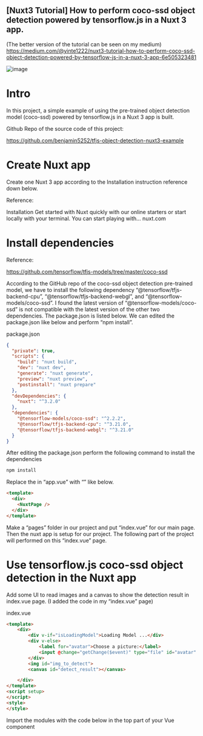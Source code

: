 ## [Nuxt3 Tutorial] How to perform coco-ssd object detection powered by tensorflow.js in a Nuxt 3 app.
(The better version of the tutorial can be seen on my medium)
https://medium.com/@yinte1222/nuxt3-tutorial-how-to-perform-coco-ssd-object-detection-powered-by-tensorflow-js-in-a-nuxt-3-app-6e505323481

![image](https://user-images.githubusercontent.com/31298786/221101906-e52d7758-1500-42e4-b2ff-4b8052471d33.png)
# Intro
In this project, a simple example of using the pre-trained object detection model (coco-ssd) powered by tensorflow.js in a Nuxt 3 app is built.

Github Repo of the source code of this project:

https://github.com/benjamin5252/tfjs-object-detection-nuxt3-example

# Create Nuxt app
Create one Nuxt 3 app according to the Installation instruction reference down below.

Reference:

Installation
Get started with Nuxt quickly with our online starters or start locally with your terminal. You can start playing with…
nuxt.com

# Install dependencies
Reference:

https://github.com/tensorflow/tfjs-models/tree/master/coco-ssd

According to the GitHub repo of the coco-ssd object detection pre-trained model, we have to install the following dependency “@tensorflow/tfjs-backend-cpu”, “@tensorflow/tfjs-backend-webgl”, and “@tensorflow-models/coco-ssd”. I found the latest version of “@tensorflow-models/coco-ssd” is not compatible with the latest version of the other two dependencies. The package.json is listed below. We can edited the package.json like below and perform “npm install”.

package.json
```json
{
  "private": true,
  "scripts": {
    "build": "nuxt build",
    "dev": "nuxt dev",
    "generate": "nuxt generate",
    "preview": "nuxt preview",
    "postinstall": "nuxt prepare"
  },
  "devDependencies": {
    "nuxt": "^3.2.0"
  },
  "dependencies": {
    "@tensorflow-models/coco-ssd": "^2.2.2",
    "@tensorflow/tfjs-backend-cpu": "^3.21.0",
    "@tensorflow/tfjs-backend-webgl": "^3.21.0"
  }
}
```
After editing the package.json perform the following command to install the dependencies
```bash
npm install
```
Replace the <NuxtWelcome /> in “app.vue” with “<NuxtPage />” like below.
```html
<template>
  <div>
    <NuxtPage />
  </div>
</template>
```
Make a “pages” folder in our project and put “index.vue” for our main page. Then the nuxt app is setup for our project. The following part of the project will performed on this “index.vue” page.


# Use tensorflow.js coco-ssd object detection in the Nuxt app
Add some UI to read images and a canvas to show the detection result in index.vue page. (I added the code in my “index.vue” page)

index.vue

```html
<template>
    <div>
        <div v-if="isLoadingModel">Loading Model ...</div>
        <div v-else>
            <label for="avatar">Choose a picture:</label>
            <input @change="getChange($event)" type="file" id="avatar" name="avatar" accept="image/*">
        </div>
        <img id="img_to_detect">
        <canvas id="detect_result"></canvas>

    </div>
</template>
<script setup>
</script>
<style>
</style>
```
Import the modules with the code below in the top part of your Vue component <script setup> section.

```html
<template>
    <div>
        <div v-if="isLoadingModel">Loading Model ...</div>
        <div v-else>
            <label for="avatar">Choose a picture:</label>
            <input @change="getChange($event)" type="file" id="avatar" name="avatar" accept="image/*">
        </div>
        <img id="img_to_detect">
        <canvas id="detect_result"></canvas>

    </div>
</template>
<script setup>
  // import modules for object detection
  import '@tensorflow/tfjs-backend-cpu'
  import '@tensorflow/tfjs-backend-webgl'
  import * as cocoSsd from '@tensorflow-models/coco-ssd'

</script>
<style>
</style>
```
Create some variables for page interaction and data store.
```html
<template>
    <div>
        <div v-if="isLoadingModel">Loading Model ...</div>
        <div v-else>
            <label for="avatar">Choose a picture:</label>
            <input @change="getChange($event)" type="file" id="avatar" name="avatar" accept="image/*">
        </div>
        <img id="img_to_detect">
        <canvas id="detect_result"></canvas>

    </div>
</template>
<script setup>
  // import modules for object detection
  import '@tensorflow/tfjs-backend-cpu'
  import '@tensorflow/tfjs-backend-webgl'
  import * as cocoSsd from '@tensorflow-models/coco-ssd'
  
  const isLoadingModel = ref(false)
  let cocoSsdModel = null
</script>
<style>
</style>
 ```
Load the ai model with “cocoSsd.load()” in the code beload when the page is mounted.
```html
<template>
    <div>
        <div v-if="isLoadingModel">Loading Model ...</div>
        <div v-else>
            <label for="avatar">Choose a picture:</label>
            <input @change="getChange($event)" type="file" id="avatar" name="avatar" accept="image/*">
        </div>
        <img id="img_to_detect">
        <canvas id="detect_result"></canvas>

    </div>
</template>
<script setup>
  // import modules for object detection
  import '@tensorflow/tfjs-backend-cpu'
  import '@tensorflow/tfjs-backend-webgl'
  import * as cocoSsd from '@tensorflow-models/coco-ssd'

  const isLoadingModel = ref(false)
  let cocoSsdModel = null

  onMounted(async () => {
      isLoadingModel.value = true
      // Load the ai model
      cocoSsdModel = await cocoSsd.load()
      isLoadingModel.value = false
  })
</script>
<style>
</style>
```
Get detection by passing the “img” element in to the “cocoSsdModel.detect(img)” function to get the detection result. The function to draw the detection result on to the canvas is show as “getDetect()” function below. And a “getChange()” is added to get the file input and pass the img to “getDetect(img)” after the img is loaded. The code is completed in this project down below.

index.vue (complete)

```html
<template>
    <div>
        <div v-if="isLoadingModel">Loading Model ...</div>
        <div v-else>
            <label for="avatar">Choose a picture:</label>
            <input @change="getChange($event)" type="file" id="avatar" name="avatar" accept="image/*">
        </div>
        <img id="img_to_detect">
        <canvas id="detect_result"></canvas>

    </div>
</template>
<script setup>
// import modules for object detection
import '@tensorflow/tfjs-backend-cpu'
import '@tensorflow/tfjs-backend-webgl'
import * as cocoSsd from '@tensorflow-models/coco-ssd'

const isLoadingModel = ref(false)
let cocoSsdModel = null

onMounted(async () => {
    isLoadingModel.value = true
    // Load the ai model
    cocoSsdModel = await cocoSsd.load()
    isLoadingModel.value = false
})

const getChange = (e) => {
    const url = URL.createObjectURL(e.target.files[0])
    const img = document.getElementById('img_to_detect')
    img.width = 300
    img.height = 300
    img.src = url
    let result = null;
    img.onload = async () => {
        result = await getDetect(img)
        
    }
}

const getDetect = async (img) => {
    // get detection result
    const result = await cocoSsdModel.detect(img)

    const canvas = document.getElementById('detect_result');
    const color=["red","green","blue"]
    canvas.width=img.width ;
    canvas.height=img.height ;
    const context = canvas.getContext('2d');
    context.drawImage(img, 0, 0, img.width,img.height);
    context.font = '40px Arial';
    
    for (let i = 0; i < result.length; i++) {
        context.beginPath();
        context.rect(...result[i].bbox);
        context.lineWidth = 5;
        context.strokeStyle = color[i%3];
        context.fillStyle = color[i%3];
        context.stroke();
        context.fillText(
            result[i].score.toFixed(3) + ' ' + result[i].class, 
            result[i].bbox[0],
            result[i].bbox[1] - 5);
    }
    return result
}
</script>

<style>
</style>
 ```
# Result:
Run the dev comment to show the outcome.
```bash
npm run dev
```
The web page interaction will be like below.
![image](https://user-images.githubusercontent.com/31298786/221101924-67f6ae6c-d77b-4f0f-88bd-99af269d7178.png)



# tfjs-object-detection-nuxt3-example


## Setup

Make sure to install the dependencies:

```bash
# yarn
yarn install

# npm
npm install

# pnpm
pnpm install
```

## Development Server

Start the development server on http://localhost:3000

```bash
npm run dev
```

## Production

Build the application for production:

```bash
npm run build
```

Locally preview production build:

```bash
npm run preview
```

Check out the [deployment documentation](https://nuxt.com/docs/getting-started/deployment) for more information.

